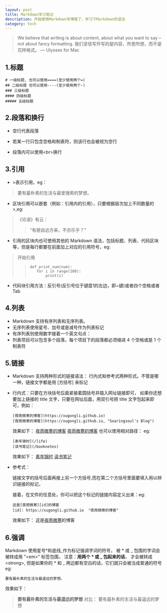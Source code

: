 ```yaml
---
layout: post
title: Markdown学习笔记
description: 开始使用Markdown写博客了，学习下Markdown的语法
category: tech
---
```


>We believe that writing is about content, about what you want to say – not about fancy formatting.
我们坚信写作写的是内容，所思所想，而不是花样格式。
>                                                — Ulysses for Mac

## 1.标题

```
# 一级标题, 也可以使用====(至少使用两个=)
## 二级标题 也可以使用----(至少使用两个-)
### 三级标题
#### 四级标题
##### 五级标题
```

## 2.段落和换行

* 空行代表段落

* 若某一行只包含空格和制表符，则该行也会被视为空行

* 段落内可以使用\<br>换行


## 3.引用
 
* \>表示引用，eg：
> 要有最朴素的生活与最爱搜索的梦想。

* 区块引用可以嵌套（例如：引用内的引用），只要根据层次加上不同数量的 \>,eg:
>《论语》有云：
>> "有朋自远方来，不亦乐乎？"

* 引用的区块内也可使用其他的 Markdown 语法，包括标题、列表、代码区块等，但是每行都要在前面加上对应的引用符号，eg:

>开始引用
>>```
>>def print_num(num):
>>    for i in range(100):
>>        print(i)
>>```

* 代码块引用方法：反引号(反引号位于键盘1的左边，即~键)或者四个空格或者Tab

## 4.列表
+ Markdown 支持有序列表和无序列表。
+ 无序列表使用星号、加号或是减号作为列表标记
+ 有序列表则使用数字接着一个英文句点：
+ 列表项目可以包含多个段落，每个项目下的段落都必须缩进 4 个空格或是 1 个制表符

## 5.链接
* Markdown 支持两种形式的链接语法： 行内式和参考式两种形式。不管是哪一种，链接文字都是用 [方括号] 来标记
* 行内式：只要在方块括号后面紧接着圆括号并插入网址链接即可，
  如果你还想要加上链接的 title 文字，只要在网址后面，用双引号把 title 文字包起来即可，例如：
  ```
  [夜雨微寒的博客](https://xugongli.github.io)
  [夜雨微寒的博客](https://xugongli.github.io, "Soaringsoul's Blog")
  ```
  效果如下：
  [夜雨微寒的博客](https://xugongli.github.io)
  [夜雨微寒的博客](https://xugongli.github.io "Soaringsoul's Blog")
  也可以使用相对路径：
  eg:
  ```
  [素年锦时](/life)
  [读书笔记](/booknotes)
  ```
  效果如下：
  [素年锦时](/life)
  [读书笔记](/booknotes)
  
* 参考式：

    链接文字的括号后面再接上另一个方括号,而在第二个方括号里面要填入用以辨识链接的标记，
    
    接着，在文件的任意处，你可以把这个标记的链接内容定义出来：eg:
    ```
    这是[夜雨微寒][id]的博客
    [id]: https://xugongli.github.io  "夜雨微寒的博客"
    ```
      
    效果如下：
    这是[夜雨微寒][id]的博客
    
    [id]: https://xugongli.github.io  "夜雨微寒的博客"
         
## 6.强调
Markdown 使用星号\*和底线\_作为标记强调字词的符号，
被 \* 或 \_ 包围的字词会被转成用 "\<em>" 标签包围，
注意：**用两个 \* 或 \_ 包起来的话**，
才会被转成\<strong>,
但是如果你的 \* 和 \_ 两边都有空白的话，它们就只会被当成普通的符号
eg:

```
要有最朴素的生活与最遥远的梦想。
```


效果如下：

>**要有最朴素的生活与最遥远的梦想**
>对比：
>要有最朴素的生活与最遥远的梦想